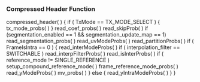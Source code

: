 ### Compressed Header Function

<div class="syntax">
compressed_header( ) {
    if ( TxMode == TX_MODE_SELECT ) {
        tx_mode_probs( )
    }
    read_coef_probs( )
    read_skipProb( )
    if (segmentation_enabled == 1 && segmentation_update_map == 1)
        read_segmentation_probs( )
    read_uvModeProbs( )
    read_partitionProbs( )
    if ( FrameIsIntra == 0 ) {
        read_interModeProbs( )
        if ( interpolation_filter == SWITCHABLE )
            read_interpFilterProbs( )
        read_isInterProbs( )
        if ( reference_mode != SINGLE_REFERENCE )
            setup_compound_reference_mode( )
        frame_reference_mode_probs( )
        read_yModeProbs( )
        mv_probs( )
    } else {
        read_yIntraModeProbs( )
    }
}

</div>
